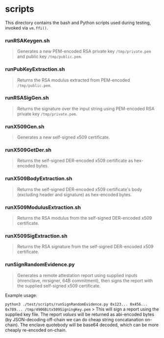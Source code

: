 # scripts
This directory contains the bash and Python scripts used during testing, invoked via `vm.ffi()`.

### runRSAKeygen.sh
> Generates a new PEM-encoded RSA private key `/tmp/private.pem` and public key `/tmp/public.pem`. 

### runPubKeyExtraction.sh
> Returns the RSA modulus extracted from PEM-encoded `/tmp/public.pem`.

### runRSASigGen.sh
> Returns the signature over the input string using PEM-encoded RSA private key `/tmp/private.pem`.

### runX509Gen.sh
> Generates a new self-signed x509 certificate.

### runX509GetDer.sh
> Returns the self-signed DER-encoded x509 certificate as hex-encoded bytes.

### runX509BodyExtraction.sh
> Returns the self-signed DER-encoded x509 certificate's body (excluding header and signature) as hex-encoded bytes.

### runX509ModulusExtraction.sh
> Returns the RSA modulus from the self-signed DER-encoded x509 certificate.

### runX509SigExtraction.sh
> Returns the RSA signature from the self-signed DER-encoded x509 certificate.

### runSignRandomEvidence.py
> Generates a remote attestation report using supplied inputs (mrenclave, mrsigner, 64B commitment), then signs the report with the supplied self-signed x509 certificate. 

Example usage: 

`python3 ./test/scripts/runSignRandomEvidence.py 0x123... 0x456... 0x789... /tmp/4906Bitx509SigningKey.pem`
    > This will sign a report using the supplied key file. The report *values* will be returned as abi-encoded bytes (by JSON-decoding off-chain we can do cheap string concatanation on-chain). The enclave quotebody will be base64 decoded, which can be more cheaply re-encoded on-chain.